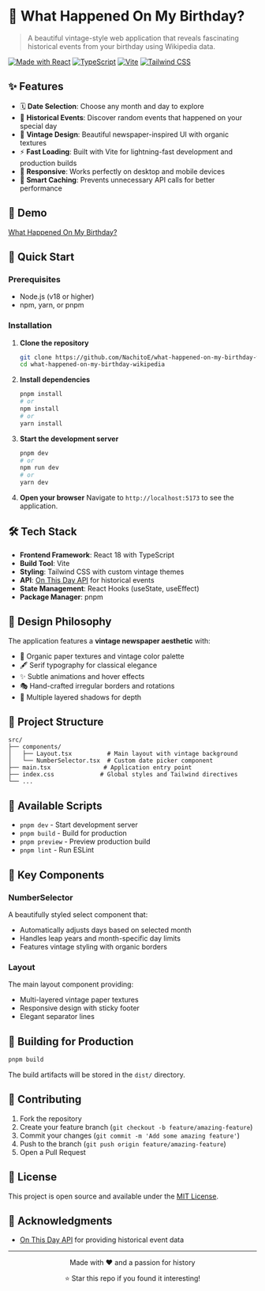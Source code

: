 # 📰 What Happened On My Birthday?

> A beautiful vintage-style web application that reveals fascinating historical events from your birthday using Wikipedia data.

[![Made with React](https://img.shields.io/badge/Made%20with-React-61DAFB?style=for-the-badge&logo=react)](https://reactjs.org/)
[![TypeScript](https://img.shields.io/badge/TypeScript-007ACC?style=for-the-badge&logo=typescript&logoColor=white)](https://www.typescriptlang.org/)
[![Vite](https://img.shields.io/badge/Vite-646CFF?style=for-the-badge&logo=vite&logoColor=white)](https://vitejs.dev/)
[![Tailwind CSS](https://img.shields.io/badge/Tailwind_CSS-38B2AC?style=for-the-badge&logo=tailwind-css&logoColor=white)](https://tailwindcss.com/)

## ✨ Features

- 🗓️ **Date Selection**: Choose any month and day to explore
- 📜 **Historical Events**: Discover random events that happened on your special day
- 🎨 **Vintage Design**: Beautiful newspaper-inspired UI with organic textures
- ⚡ **Fast Loading**: Built with Vite for lightning-fast development and production builds
- 📱 **Responsive**: Works perfectly on desktop and mobile devices
- 🔄 **Smart Caching**: Prevents unnecessary API calls for better performance

## 🎯 Demo

[What Happened On My Birthday?](https://nachitoe.github.io/what-happened-on-my-birthday-wikipedia/)

## 🚀 Quick Start

### Prerequisites

- Node.js (v18 or higher)
- npm, yarn, or pnpm

### Installation

1. **Clone the repository**

   ```bash
   git clone https://github.com/NachitoE/what-happened-on-my-birthday-wikipedia.git
   cd what-happened-on-my-birthday-wikipedia
   ```

2. **Install dependencies**

   ```bash
   pnpm install
   # or
   npm install
   # or
   yarn install
   ```

3. **Start the development server**

   ```bash
   pnpm dev
   # or
   npm run dev
   # or
   yarn dev
   ```

4. **Open your browser**
   Navigate to `http://localhost:5173` to see the application.

## 🛠️ Tech Stack

- **Frontend Framework**: React 18 with TypeScript
- **Build Tool**: Vite
- **Styling**: Tailwind CSS with custom vintage themes
- **API**: [On This Day API](https://byabbe.se/on-this-day/) for historical events
- **State Management**: React Hooks (useState, useEffect)
- **Package Manager**: pnpm

## 🎨 Design Philosophy

The application features a **vintage newspaper aesthetic** with:

- 📰 Organic paper textures and vintage color palette
- 🖋️ Serif typography for classical elegance
- ✨ Subtle animations and hover effects
- 🎭 Hand-crafted irregular borders and rotations
- 🌟 Multiple layered shadows for depth

## 📂 Project Structure

```
src/
├── components/
│   ├── Layout.tsx          # Main layout with vintage background
│   └── NumberSelector.tsx  # Custom date picker component
├── main.tsx               # Application entry point
├── index.css             # Global styles and Tailwind directives
└── ...
```

## 🔧 Available Scripts

- `pnpm dev` - Start development server
- `pnpm build` - Build for production
- `pnpm preview` - Preview production build
- `pnpm lint` - Run ESLint

## 🌟 Key Components

### NumberSelector

A beautifully styled select component that:

- Automatically adjusts days based on selected month
- Handles leap years and month-specific day limits
- Features vintage styling with organic borders

### Layout

The main layout component providing:

- Multi-layered vintage paper textures
- Responsive design with sticky footer
- Elegant separator lines

## 🚀 Building for Production

```bash
pnpm build
```

The build artifacts will be stored in the `dist/` directory.

## 🤝 Contributing

1. Fork the repository
2. Create your feature branch (`git checkout -b feature/amazing-feature`)
3. Commit your changes (`git commit -m 'Add some amazing feature'`)
4. Push to the branch (`git push origin feature/amazing-feature`)
5. Open a Pull Request

## 📄 License

This project is open source and available under the [MIT License](LICENSE).

## 🙏 Acknowledgments

- [On This Day API](https://byabbe.se/on-this-day/) for providing historical event data

---

<div align="center">
  <p>Made with ❤️ and a passion for history</p>
  <p>⭐ Star this repo if you found it interesting!</p>
</div>
